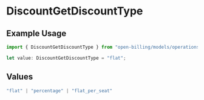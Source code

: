 # DiscountGetDiscountType

## Example Usage

```typescript
import { DiscountGetDiscountType } from "open-billing/models/operations";

let value: DiscountGetDiscountType = "flat";
```

## Values

```typescript
"flat" | "percentage" | "flat_per_seat"
```
